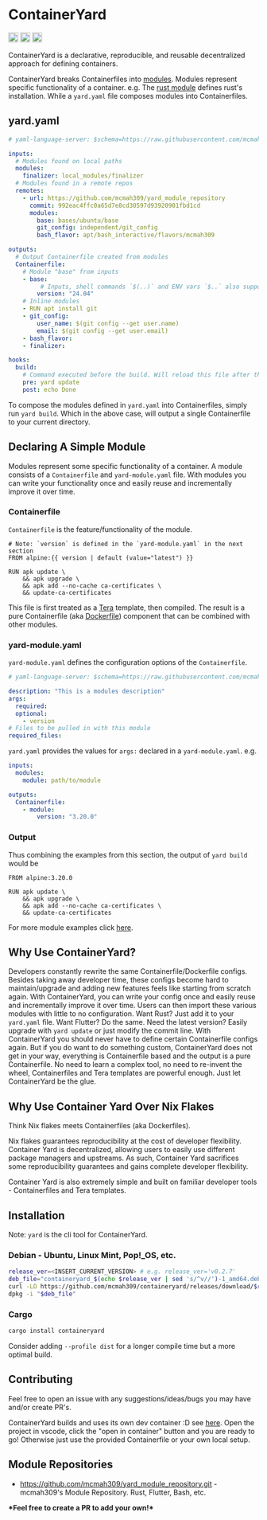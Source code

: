 # ContainerYard

[<img alt="github" src="https://img.shields.io/badge/github-mcmah309/containeryard-8da0cb?style=for-the-badge&labelColor=555555&logo=github" height="20">](https://github.com/mcmah309/containeryard)
[<img alt="crates.io" src="https://img.shields.io/crates/v/containeryard.svg?style=for-the-badge&color=fc8d62&logo=rust" height="20">](https://crates.io/crates/containeryard)
[<img alt="docs.rs" src="https://img.shields.io/badge/docs.rs-containeryard-66c2a5?style=for-the-badge&labelColor=555555&logo=docs.rs" height="20">](https://docs.rs/containeryard)

ContainerYard is a declarative, reproducible, and reusable decentralized approach for defining containers.

ContainerYard breaks Containerfiles into [modules](#declaring-a-simple-module). Modules represent specific functionality of a container. e.g. The [rust module](https://github.com/mcmah309/yard_module_repository/tree/3c81a4a383f4446437df364ef0a6ba17bc88c479/dependent/apt/rust) defines rust's installation. While a `yard.yaml` file composes modules into Containerfiles.

## yard.yaml

```yaml
# yaml-language-server: $schema=https://raw.githubusercontent.com/mcmah309/containeryard/master/src/schemas/yard-schema.json

inputs:
  # Modules found on local paths
  modules:
    finalizer: local_modules/finalizer
  # Modules found in a remote repos
  remotes:
    - url: https://github.com/mcmah309/yard_module_repository
      commit: 992eac4ffc0a65d7e8cd30597d93920901fbd1cd
      modules:
        base: bases/ubuntu/base
        git_config: independent/git_config
        bash_flavor: apt/bash_interactive/flavors/mcmah309

outputs:
  # Output Containerfile created from modules
  Containerfile:
    # Module "base" from inputs
    - base:
         # Inputs, shell commands `$(..)` and ENV vars `$..` also supported
        version: "24.04"
    # Inline modules
    - RUN apt install git
    - git_config:
        user_name: $(git config --get user.name)
        email: $(git config --get user.email)
    - bash_flavor:
    - finalizer:

hooks:
  build:
    # Command executed before the build. Will reload this file after the command is executed
    pre: yard update
    post: echo Done
```

To compose the modules defined in `yard.yaml` into Containerfiles, simply run `yard build`.
Which in the above case, will output a single Containerfile to your current directory.

## Declaring A Simple Module

Modules represent some specific functionality of a container.
A module consists of a `Containerfile` and `yard-module.yaml` file.
With modules you can write your functionality once and easily reuse and incrementally improve it over time.

### Containerfile
`Containerfile` is the feature/functionality of the module.
```Containerfile
# Note: `version` is defined in the `yard-module.yaml` in the next section
FROM alpine:{{ version | default (value="latest") }}

RUN apk update \
    && apk upgrade \
    && apk add --no-cache ca-certificates \
    && update-ca-certificates
```
This file is first treated as a [Tera](https://keats.github.io/tera/docs/#templates) template, then compiled.
The result is a pure Containerfile (aka [Dockerfile](https://docs.docker.com/reference/dockerfile/)) component
that can be combined with other modules.

### yard-module.yaml
`yard-module.yaml` defines the configuration options of the `Containerfile`.
```yaml
# yaml-language-server: $schema=https://raw.githubusercontent.com/mcmah309/containeryard/master/src/schemas/yard-module-schema.json

description: "This is a modules description"
args:
  required:
  optional:
    - version
# Files to be pulled in with this module
required_files:
```
`yard.yaml` provides the values for `args:` declared in a `yard-module.yaml`.
e.g.
```yaml
inputs:
  modules:
    module: path/to/module

outputs:
  Containerfile:
    - module:
        version: "3.20.0"
```

### Output
Thus combining the examples from this section, the output of `yard build` would be
```Containerfile
FROM alpine:3.20.0

RUN apk update \
    && apk upgrade \
    && apk add --no-cache ca-certificates \
    && update-ca-certificates
```

For more module examples click [here](https://github.com/mcmah309/yard_module_repository/tree/master).

## Why Use ContainerYard?

Developers constantly rewrite the same Containerfile/Dockerfile configs. Besides taking away developer time, 
these configs become hard to maintain/upgrade and adding new features feels like starting from scratch again.
With ContainerYard, you can write your config once and easily reuse and incrementally improve it over time.
Users can then import these various modules with little to no configuration. Want Rust? Just add it to your `yard.yaml` file.
Want Flutter? Do the same. Need the latest version? Easily upgrade with `yard update` or just modify the commit line.
With ContainerYard you should never have to define certain Containerfile configs again. But
if you do want to do something custom, ContainerYard does not get in your way, everything is Containerfile based 
and the output is a pure Containerfile. No need to learn a complex tool, no need to re-invent the wheel, Containerfiles 
and Tera templates are powerful enough. Just let ContainerYard be the glue.

## Why Use Container Yard Over Nix Flakes

Think Nix flakes meets Containerfiles (aka Dockerfiles).

Nix flakes guarantees reproducibility at the cost of developer flexibility. Container Yard is decentralized, allowing users to easily use different package managers and upstreams. As such, Container Yard sacrifices some reproducibility guarantees and gains complete developer flexibility.

Container Yard is also extremely simple and built on familiar developer tools - Containerfiles and Tera templates.

## Installation

Note: `yard` is the cli tool for ContainerYard.

### Debian - Ubuntu, Linux Mint, Pop!_OS, etc.

```bash
release_ver=<INSERT_CURRENT_VERSION> # e.g. release_ver='v0.2.7'
deb_file="containeryard_$(echo $release_ver | sed 's/^v//')-1_amd64.deb"
curl -LO https://github.com/mcmah309/containeryard/releases/download/$release_ver/$deb_file
dpkg -i "$deb_file"
```

### Cargo

```bash
cargo install containeryard
```
Consider adding `--profile dist` for a longer compile time but a more optimal build.

## Contributing

Feel free to open an issue with any suggestions/ideas/bugs you may have and/or create PR's.

ContainerYard builds and uses its own dev container :D see [here](https://github.com/mcmah309/containeryard/tree/master/.devcontainer).
Open the project in vscode, click the "open in container" button and you are ready to go! Otherwise just use the provided Containerfile or your own local setup.


## Module Repositories

- <https://github.com/mcmah309/yard_module_repository.git> - mcmah309's Module Repository. Rust, Flutter, Bash, etc.

**\*Feel free to create a PR to add your own!\***

